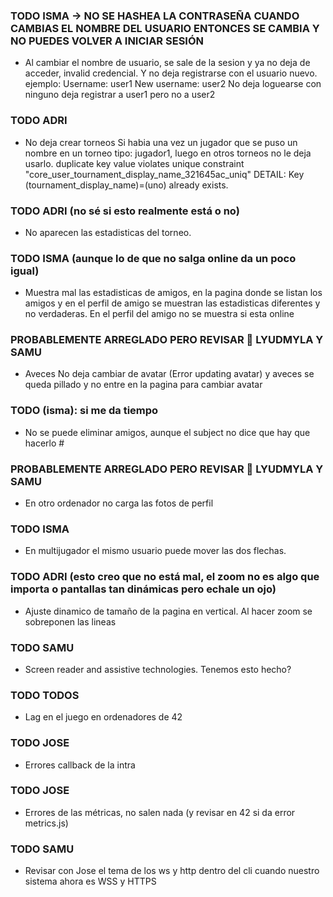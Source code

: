 ### TODO ISMA -> NO SE HASHEA LA CONTRASEÑA CUANDO CAMBIAS EL NOMBRE DEL USUARIO ENTONCES SE CAMBIA Y NO PUEDES VOLVER A INICIAR SESIÓN
- Al cambiar el nombre de usuario, se sale de la sesion y ya no deja de acceder, invalid credencial. Y no deja registrarse con el usuario nuevo. 
ejemplo:
Username: user1
New username: user2
No deja loguearse con ninguno
deja registrar a user1 pero no a user2


### TODO ADRI
- No deja crear torneos Si habia una vez un jugador que se puso un nombre en un torneo tipo: jugador1, luego en otros torneos no le deja usarlo.
duplicate key value violates unique constraint "core_user_tournament_display_name_321645ac_uniq"
DETAIL: Key (tournament_display_name)=(uno) already exists.

### TODO ADRI (no sé si esto realmente está o no)
- No aparecen las estadisticas del torneo.

### TODO ISMA (aunque lo de que no salga online da un poco igual)
- Muestra mal las estadisticas de amigos, en la pagina donde se listan los amigos y en el perfil de amigo se muestran las estadisticas diferentes y no verdaderas. En el perfil del amigo no se muestra si esta online

### PROBABLEMENTE ARREGLADO PERO REVISAR 🔔 LYUDMYLA Y SAMU
- Aveces No deja cambiar de avatar (Error updating avatar) y aveces se queda pillado y no entre en la pagina para cambiar avatar 

### TODO (isma): si me da tiempo
- No se puede eliminar amigos, aunque el subject no dice que hay que hacerlo # 

### PROBABLEMENTE ARREGLADO PERO REVISAR 🔔 LYUDMYLA Y SAMU
- En otro ordenador no carga las fotos de perfil

### TODO ISMA
- En multijugador el mismo usuario puede mover las dos flechas.

### TODO ADRI (esto creo que no está mal, el zoom no es algo que importa o pantallas tan dinámicas pero echale un ojo)
- Ajuste dinamico de tamaño de la pagina en vertical. Al hacer zoom se sobreponen las lineas

### TODO SAMU
- Screen reader and assistive technologies. Tenemos esto hecho?

### TODO TODOS
- Lag en el juego en ordenadores de 42
   

### TODO JOSE 
- Errores callback de la intra

### TODO JOSE
- Errores de las métricas, no salen nada (y revisar en 42 si da error metrics.js)

### TODO SAMU
- Revisar con Jose el tema de los ws y http dentro del cli cuando nuestro sistema ahora es WSS y HTTPS
